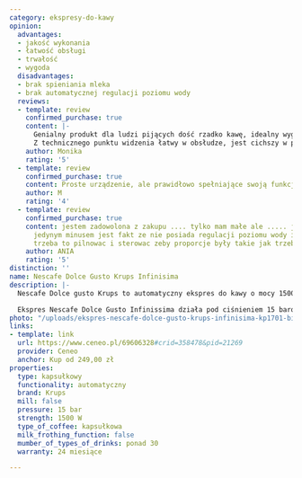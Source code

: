 ```yaml
---
category: ekspresy-do-kawy
opinion:
  advantages:
  - jakość wykonania
  - łatwość obsługi
  - trwałość
  - wygoda
  disadvantages:
  - brak spieniania mleka
  - brak automatycznej regulacji poziomu wody
  reviews:
  - template: review
    confirmed_purchase: true
    content: |-
      Genialny produkt dla ludzi pijących dość rzadko kawę, idealny wygląd. Staje się ozdobą kuchni ;-)
      Z technicznego punktu widzenia łatwy w obsłudze, jest cichszy w porównaniu z starszymi produktami Krups, zajmuje mało miejsca.
    author: Monika
    rating: '5'
  - template: review
    confirmed_purchase: true
    content: Proste urządzenie, ale prawidłowo spełniające swoją funkcję
    author: M
    rating: '4'
  - template: review
    confirmed_purchase: true
    content: jestem zadowolona z zakupu .... tylko mam małe ale ..... jak dla mnie
      jedynym minusem jest fakt ze nie posiada regulacji poziomu wody i samodzielnie
      trzeba to pilnowac i sterowac zeby proporcje były takie jak trzeba
    author: ANIA
    rating: '5'
distinction: ''
name: Nescafe Dolce Gusto Krups Infinisima
description: |-
  Nescafe Dolce gusto Krups to automatyczny ekspres do kawy o mocy 1500 W z funkcją automatycznego wyłączania. Dzięki systemowi kapsułek umożliwia przygotowanie ponad trzydziestu różnych rodzajów napojów od najpopularniejszych kaw, po smaczne herbaty rozgrzewające. Charakteryzuje się funkcjonalnością i nowoczesnym, ponadprzeciętnym designem.

  Ekspres Nescafe Dolce Gusto Infinissima działa pod ciśnieniem 15 barów, dzięki czemu umożliwia przygotowanie napojów najwyższej jakości w zaledwie pół minuty. Tym, co zdecydowanie wyróżnia model Intimissima na tle konkurencyjnych ekspresów, jest jego unikalny i charakterystyczny design. Urządzenie kształtem łudząco przypomina znak nieskończoności, dzięki czemu sprzęt zyskuje wyjątkową smukłość i nieprzeciętny styl. Sprzęt, pomimo swojej oryginalnej formy wciąż zachowuje swoją funkcjonalność i intuicyjność podczas przygotowywania napojów. Posiada także funkcję automatycznego wyłączania, dzięki czemu oszczędza wykorzystywaną niepotrzebnie energię.
photo: "/uploads/ekspres-nescafe-dolce-gusto-krups-infinisima-kp1701-bialy.png"
links:
- template: link
  url: https://www.ceneo.pl/69606328#crid=358478&pid=21269
  provider: Ceneo
  anchor: Kup od 249,00 zł
properties:
  type: kapsułkowy
  functionality: automatyczny
  brand: Krups
  mill: false
  pressure: 15 bar
  strength: 1500 W
  type_of_coffee: kapsułkowa
  milk_frothing_function: false
  mumber_of_types_of_drinks: ponad 30
  warranty: 24 miesiące

---
```

